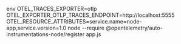 env OTEL_TRACES_EXPORTER=otlp OTEL_EXPORTER_OTLP_TRACES_ENDPOINT=http://localhost:5555 OTEL_RESOURCE_ATTRIBUTES=service.name=node-app,service.version=1.0
node --require @opentelemetry/auto-instrumentations-node/register app.js
